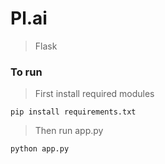 
# Pl.ai 
> Flask


### To run

> First install required modules

```
pip install requirements.txt
```

> Then run app.py

```
python app.py
```
